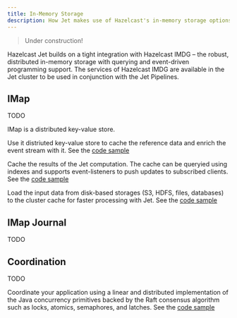 ```yaml
---
title: In-Memory Storage
description: How Jet makes use of Hazelcast's in-memory storage options.
---
```


>Under construction!

Hazelcast Jet builds on a tight integration with Hazelcast IMDG – the
robust, distributed in-memory storage with querying and event-driven
programming support. The services of Hazelcast IMDG are available in the
Jet cluster to be used in conjunction with the Jet Pipelines.

## IMap

TODO

IMap is a distributed key-value store.

Use it  distriuted key-value store to cache the reference data and
enrich the event stream with it. See the [code
sample](https://github.com/hazelcast/hazelcast-jet/blob/master/examples/enrichment/src/main/java/com/hazelcast/jet/examples/enrichment/Enrichment.java)

Cache the results of the Jet computation. The cache can be queryied
using indexes and supports event-listeners to push updates to subscribed
clients. See the [code
sample](https://github.com/hazelcast/hazelcast-jet/tree/master/examples/imdg-connectors/src/main/java/com/hazelcast/jet/examples/imdg)

Load the input data from disk-based storages (S3, HDFS, files,
databases) to the cluster cache for faster processing with Jet. See the
[code
sample](https://github.com/hazelcast/big-data-benchmark/tree/master/word-count/hdfs-to-map)

## IMap Journal

TODO

## Coordination

TODO

Coordinate your application using a linear and distributed
implementation of the Java concurrency primitives backed by the Raft
consensus algorithm such as locks, atomics, semaphores, and latches. See
the [code
sample](https://github.com/hazelcast/hazelcast-code-samples/tree/master/cp-subsystem)
